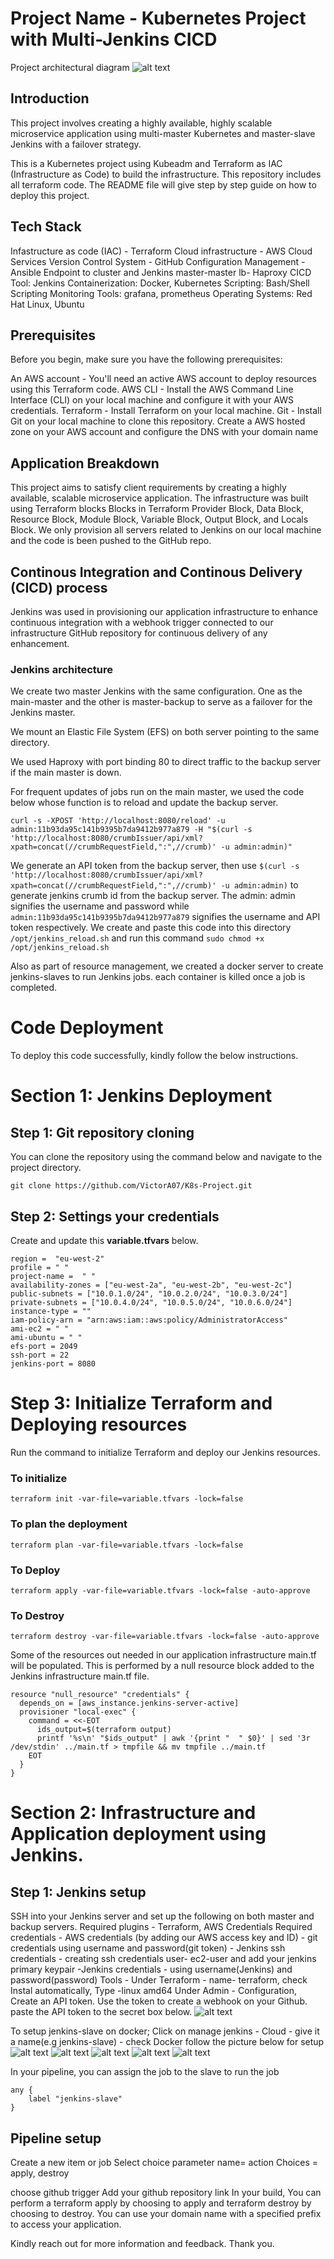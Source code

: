 # Project Name - Kubernetes Project with Multi-Jenkins CICD
Project architectural diagram
![alt text](Kube-prj.jpg)
## Introduction
This project involves creating a highly available, highly scalable microservice application using multi-master Kubernetes and master-slave Jenkins with a failover strategy.

This is a Kubernetes project using Kubeadm and Terraform as IAC (Infrastructure as Code) to build the infrastructure. 
This repository includes all terraform code. The README file will give step by step guide on how to deploy this project.

## Tech Stack
Infastructure as code (IAC) - Terraform
Cloud infrastructure - AWS Cloud Services
Version Control System - GitHub
Configuration Management - Ansible
Endpoint to cluster and Jenkins master-master lb- Haproxy
CICD Tool: Jenkins
Containerization: Docker, Kubernetes
Scripting: Bash/Shell Scripting
Monitoring Tools: grafana, prometheus
Operating Systems: Red Hat Linux, Ubuntu

## Prerequisites
Before you begin, make sure you have the following prerequisites:

An AWS account - You'll need an active AWS account to deploy resources using this Terraform code.
AWS CLI - Install the AWS Command Line Interface (CLI) on your local machine and configure it with your AWS credentials.
Terraform - Install Terraform on your local machine.
Git - Install Git on your local machine to clone this repository.
Create a AWS hosted zone on your AWS account and configure the DNS with your domain name

## Application Breakdown
This project aims to satisfy client requirements by creating a highly available, scalable microservice application.
The infrastructure was built using Terraform blocks Blocks in Terraform Provider Block, Data Block, Resource Block, Module Block, Variable Block, Output Block, and Locals Block.
We only provision all servers related to Jenkins on our local machine and the code is been pushed to the GitHub repo.

## Continous Integration and Continous Delivery (CICD) process
Jenkins was used in provisioning our application infrastructure to enhance continuous integration with a webhook trigger connected to our infrastructure GitHub repository for continuous delivery of any enhancement.

### Jenkins architecture
We create two master Jenkins with the same configuration. One as the main-master and the other is master-backup  to serve as a failover for the Jenkins master. 

We mount an Elastic File System (EFS) on both server pointing to the same directory. 

We used Haproxy with port binding 80 to direct traffic to the backup server if the main master is down.

For frequent updates of jobs run on the main master, we used the code below whose function is to reload and update the backup server.
```
curl -s -XPOST 'http://localhost:8080/reload' -u admin:11b93da95c141b9395b7da9412b977a879 -H "$(curl -s 'http://localhost:8080/crumbIssuer/api/xml?xpath=concat(//crumbRequestField,":",//crumb)' -u admin:admin)"

```
We generate an API token from the backup server, then use `$(curl -s 'http://localhost:8080/crumbIssuer/api/xml?xpath=concat(//crumbRequestField,":",//crumb)' -u admin:admin)` to generate jenkins crumb id from the backup server. The admin: admin signifies the username and password while `admin:11b93da95c141b9395b7da9412b977a879` signifies the username and API token respectively.
We create and paste this code into this directory `/opt/jenkins_reload.sh` and run this command `sudo chmod +x /opt/jenkins_reload.sh`

Also as part of resource management, we created a docker server to create jenkins-slaves to run Jenkins jobs. each container is killed once a job is completed.

# Code Deployment
To deploy this code successfully, kindly follow the below instructions.

# Section 1: Jenkins Deployment
## Step 1: Git repository cloning
You can clone the repository using the command below and navigate to the project directory.
```
git clone https://github.com/VictorA07/K8s-Project.git
``` 

## Step 2: Settings your credentials
Create and update this **variable.tfvars** below.
```
region =  "eu-west-2"
profile = " "
project-name =  " "
availability-zones = ["eu-west-2a", "eu-west-2b", "eu-west-2c"]
public-subnets = ["10.0.1.0/24", "10.0.2.0/24", "10.0.3.0/24"]
private-subnets = ["10.0.4.0/24", "10.0.5.0/24", "10.0.6.0/24"]
instance-type = ""
iam-policy-arn = "arn:aws:iam::aws:policy/AdministratorAccess"
ami-ec2 = " "
ami-ubuntu = " "
efs-port = 2049
ssh-port = 22
jenkins-port = 8080
```
# Step 3: Initialize Terraform and Deploying resources
Run the command to initialize Terraform and deploy our Jenkins resources.
### To initialize
```
terraform init -var-file=variable.tfvars -lock=false
```

### To plan the deployment
```
terraform plan -var-file=variable.tfvars -lock=false
```

### To Deploy
```
terraform apply -var-file=variable.tfvars -lock=false -auto-approve
```

### To Destroy
```
terraform destroy -var-file=variable.tfvars -lock=false -auto-approve
```

Some of the resources out needed in our application infrastructure main.tf will be populated. This is performed by a null resource block added to the Jenkins infrastructure main.tf file.

```
resource "null_resource" "credentials" {
  depends_on = [aws_instance.jenkins-server-active]
  provisioner "local-exec" {
    command = <<-EOT
      ids_output=$(terraform output)
      printf '%s\n' "$ids_output" | awk '{print "  " $0}' | sed '3r /dev/stdin' ../main.tf > tmpfile && mv tmpfile ../main.tf
    EOT 
  }
}
```

# Section 2: Infrastructure and Application deployment using Jenkins.

## Step 1: Jenkins setup
SSH into your Jenkins server and set up the following on both master and backup servers.
Required plugins - Terraform, AWS Credentials
Required credentials - AWS credentials (by adding our AWS access key and ID)
    - git credentials using username and password(git token)
    - Jenkins ssh credentials - creating ssh credentials user- ec2-user and add your jenkins primary keypair
    -Jenkins credentials - using username(Jenkins) and password(password)
Tools - Under Terraform - name- terraform, check Instal automatically, Type -linux amd64 
Under Admin - Configuration, Create an API token.
Use the token to create a webhook on your Github. paste the API token to the secret box below.
![alt text](<Screenshot 2024-03-04 at 14.04.45.png>)

To setup jenkins-slave on docker;
Click on manage jenkins - Cloud - give it a name(e.g jenkins-slave)  - check Docker
follow the picture below for setup
![alt text](<Screenshot 2024-03-02 at 21.38.40.png>)
![alt text](<Screenshot 2024-03-02 at 21.38.49.png>)
![alt text](<Screenshot 2024-03-02 at 21.39.25.png>)
![alt text](<Screenshot 2024-03-02 at 21.39.32.png>)
![alt text](<Screenshot 2024-03-02 at 21.39.42.png>)

In your pipeline, you can assign the job to the slave to run the job
```
any {
    label "jenkins-slave"
}
```

## Pipeline setup
Create a new item  or job
Select choice parameter
name= action
Choices = apply, destroy

choose github trigger
Add your github repository link
In your build, You can perform a terraform apply by choosing to apply and terraform destroy by choosing to destroy.
You can use your domain name with a specified prefix to access your application.


Kindly reach out for more information and feedback. 
Thank you.

